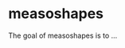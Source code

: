 
<!-- README.md is generated from README.Rmd. Please edit that file -->

# measoshapes

The goal of measoshapes is to …
